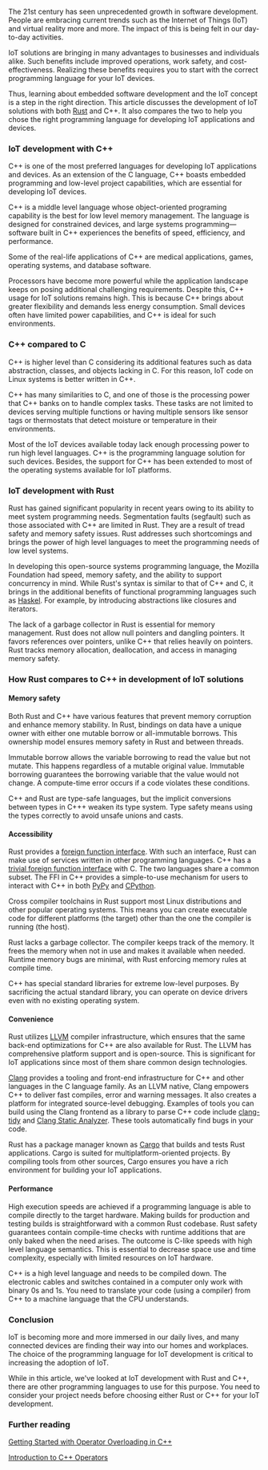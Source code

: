 The 21st century has seen unprecedented growth in software development. People are embracing current trends such as the Internet of Things (IoT) and virtual reality more and more. The impact of this is being felt in our day-to-day activities.

IoT solutions are bringing in many advantages to businesses and individuals alike. Such benefits include improved operations, work safety, and cost-effectiveness. Realizing these benefits requires you to start with the correct programming language for your IoT devices.

Thus, learning about embedded software development and the IoT concept is a step in the right direction. This article discusses the development of IoT solutions with both [Rust](https://www.rust-lang.org/) and C++. It also compares the two to help you chose the right programming language for developing IoT applications and devices.

### IoT development with C++

C++ is one of the most preferred languages for developing IoT applications and devices. As an extension of the C language, C++ boasts embedded programming and low-level project capabilities, which are essential for developing IoT devices.

C++ is a middle level language whose object-oriented programing capability is the best for low level memory management. The language is designed for constrained devices, and large systems programming—software built in C++ experiences the benefits of speed, efficiency, and performance.

Some of the real-life applications of C++ are medical applications, games, operating systems, and database software.

Processors have become more powerful while the application landscape keeps on posing additional challenging requirements. Despite this, C++ usage for IoT solutions remains high. This is because C++ brings about greater flexibility and demands less energy consumption. Small devices often have limited power capabilities, and C++ is ideal for such environments.

### C++ compared to C

C++ is higher level than C considering its additional features such as data abstraction, classes, and objects lacking in C. For this reason, IoT code on Linux systems is better written in C++.

C++ has many similarities to C, and one of those is the processing power that C++ banks on to handle complex tasks. These tasks are not limited to devices serving multiple functions or having multiple sensors like sensor tags or thermostats that detect moisture or temperature in their environments.

Most of the IoT devices available today lack enough processing power to run high level languages. C++ is the programming language solution for such devices. Besides, the support for C++ has been extended to most of the operating systems available for IoT platforms.

### IoT development with Rust

Rust has gained significant popularity in recent years owing to its ability to meet system programming needs. Segmentation faults (segfault) such as those associated with C++ are limited in Rust. They are a result of tread safety and memory safety issues. Rust addresses such shortcomings and brings the power of high level languages to meet the programming needs of low level systems.

In developing this open-source systems programming language, the Mozilla Foundation had speed, memory safety, and the ability to support concurrency in mind. While Rust's syntax is similar to that of C++ and C, it brings in the additional benefits of functional programming languages such as [Haskel](https://www.haskel.com/en-us). For example, by introducing abstractions like closures and iterators.

The lack of a garbage collector in Rust is essential for memory management. Rust does not allow null pointers and dangling pointers. It favors references over pointers, unlike C++ that relies heavily on pointers. Rust tracks memory allocation, deallocation, and access in managing memory safety.

### How Rust compares to C++ in development of IoT solutions

#### Memory safety

Both Rust and C++ have various features that prevent memory corruption and enhance memory stability. In Rust, bindings on data have a unique owner with either one mutable borrow or all-immutable borrows. This ownership model ensures memory safety in Rust and between threads.

Immutable borrow allows the variable borrowing to read the value but not mutate. This happens regardless of a mutable original value. Immutable borrowing guarantees the borrowing variable that the value would not change. A compute-time error occurs if a code violates these conditions.

C++ and Rust are type-safe languages, but the implicit conversions between types in C+++ weaken its type system. Type safety means using the types correctly to avoid unsafe unions and casts.

#### Accessibility

Rust provides a [foreign function interface](https://doc.rust-lang.org/rust-by-example/std_misc/ffi.html). With such an interface, Rust can make use of services written in other programming languages. C++ has a [trivial foreign function interface](https://en.wikipedia.org/wiki/Foreign_function_interface) with C. The two languages share a common subset. The FFI in C++ provides a simple-to-use mechanism for users to interact with C++ in both [PyPy](https://www.pypy.org/) and [CPython](https://doc.pypy.org/en/latest/cpython_differences.html).

Cross compiler toolchains in Rust support most Linux distributions and other popular operating systems. This means you can create executable code for different platforms (the target) other than the one the compiler is running (the host).

Rust lacks a garbage collector. The compiler keeps track of the memory. It frees the memory when not in use and makes it available when needed. Runtime memory bugs are minimal, with Rust enforcing memory rules at compile time.

C++ has special standard libraries for extreme low-level purposes. By sacrificing the actual standard library, you can operate on device drivers even with no existing operating system.

#### Convenience

Rust utilizes [LLVM](https://llvm.org/) compiler infrastructure, which ensures that the same back-end optimizations for C++ are also available for Rust. The LLVM has comprehensive platform support and is open-source. This is significant for IoT applications since most of them share common design technologies.

[Clang](https://clang.llvm.org/) provides a tooling and front-end infrastructure for C++ and other languages in the C language family. As an LLVM native, Clang empowers C++ to deliver fast compiles, error and warning messages. It also creates a platform for integrated source-level debugging. Examples of tools you can build using the Clang frontend as a library to parse C++ code include [clang-tidy](https://clang.llvm.org/extra/clang-tidy/) and [Clang Static Analyzer](https://clang-analyzer.llvm.org/). These tools automatically find bugs in your code.

Rust has a package manager known as [Cargo](https://crates.io/) that builds and tests Rust applications. Cargo is suited for multiplatform-oriented projects. By compiling tools from other sources, Cargo ensures you have a rich environment for building your IoT applications.

#### Performance

High execution speeds are achieved if a programming language is able to compile directly to the target hardware. Making builds for production and testing builds is straightforward with a common Rust codebase. Rust safety guarantees contain compile-time checks with runtime additions that are only baked when the need arises. The outcome is C-like speeds with high level language semantics. This is essential to decrease space use and time complexity, especially with limited resources on IoT hardware.

C++ is a high level language and needs to be compiled down. The electronic cables and switches contained in a computer only work with binary 0s and 1s. You need to translate your code (using a compiler) from C++ to a machine language that the CPU understands.

### Conclusion

IoT is becoming more and more immersed in our daily lives, and many connected devices are finding their way into our homes and workplaces. The choice of the programming language for IoT development is critical to increasing the adoption of IoT.

While in this article, we've looked at IoT development with Rust and C++, there are other programming languages to use for this purpose. You need to consider your project needs before choosing either Rust or C++ for your IoT development.

### Further reading

[Getting Started with Operator Overloading in C++](/engineering-education/getting-started-with-operator-overloading-in-c++/)

[Introduction to C++ Operators](/engineering-education/introduction-to-c++-operators/)